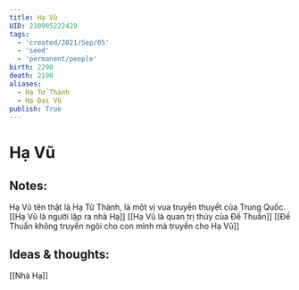 ```yaml
---
title: Hạ Vũ
UID: 210905222429
tags:
  - 'created/2021/Sep/05'
  - 'seed'
  - 'permanent/people'
birth: 2298
death: 2198
aliases:
  - Hạ Tử Thành
  - Hạ Đại Vũ
publish: True
---
```

# Hạ Vũ

## Notes:
Hạ Vũ tên thật là Hạ Tử Thành, là một vị vua truyền thuyết của Trung Quốc. 
[[Hạ Vũ là người lập ra nhà Hạ]]
[[Hạ Vũ là quan trị thủy của Đế Thuấn]]
[[Đế Thuấn không truyền ngôi cho con mình mà truyền cho Hạ Vũ]]

## Ideas & thoughts:
[[Nhà Hạ]]
